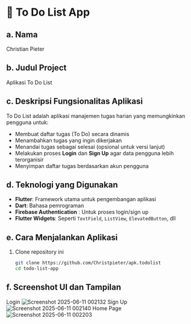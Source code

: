 # 📝 To Do List App

## a. Nama  
Christian Pieter

## b. Judul Project  
Aplikasi To Do List 

## c. Deskripsi Fungsionalitas Aplikasi  
To Do List adalah aplikasi manajemen tugas harian yang memungkinkan pengguna untuk:  
- Membuat daftar tugas (To Do) secara dinamis  
- Menambahkan tugas yang ingin dikerjakan  
- Menandai tugas sebagai selesai (opsional untuk versi lanjut)  
- Melakukan proses **Login** dan **Sign Up** agar data pengguna lebih terorganisir  
- Menyimpan daftar tugas berdasarkan akun pengguna  

## d. Teknologi yang Digunakan  
- **Flutter**: Framework utama untuk pengembangan aplikasi  
- **Dart**: Bahasa pemrograman  
- **Firebase Authentication** : Untuk proses login/sign up  
- **Flutter Widgets**: Seperti `TextField`, `ListView`, `ElevatedButton`, dll  

## e. Cara Menjalankan Aplikasi  
1. Clone repository ini  
   ```bash
   git clone https://github.com/Christpieter/apk.todolist
   cd todo-list-app
## f. Screenshot UI dan Tampilan
Login
![Screenshot 2025-06-11 002132](https://github.com/user-attachments/assets/ca8c0980-0b84-4904-8a6b-1328262bf4fe)
Sign Up
![Screenshot 2025-06-11 002140](https://github.com/user-attachments/assets/83aa1a84-7dd3-459c-929a-255e4c1357ec)
Home Page
![Screenshot 2025-06-11 002203](https://github.com/user-attachments/assets/66b32e2c-658b-4262-b699-a3d9480a12b2)
